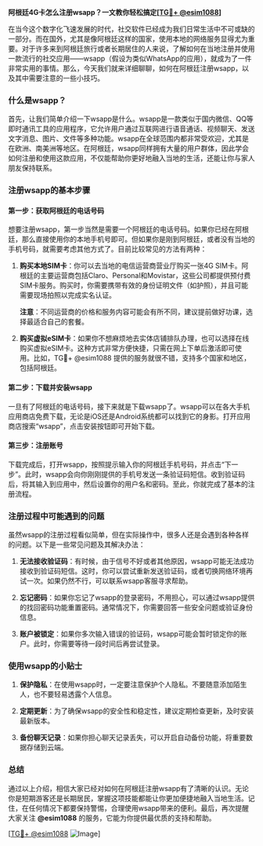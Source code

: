 **阿根廷4G卡怎么注册wsapp？一文教你轻松搞定[[TG💪+ @esim1088](https://t.me/s/esim1088)]**

在当今这个数字化飞速发展的时代，社交软件已经成为我们日常生活中不可或缺的一部分。而在国外，尤其是像阿根廷这样的国家，使用本地的网络服务显得尤为重要。对于许多来到阿根廷旅行或者长期居住的人来说，了解如何在当地注册并使用一款流行的社交应用——wsapp（假设为类似WhatsApp的应用），就成为了一件非常实用的事情。那么，今天我们就来详细聊聊，如何在阿根廷注册wsapp，以及其中需要注意的一些小技巧。

### 什么是wsapp？

首先，让我们简单介绍一下wsapp是什么。wsapp是一款类似于国内微信、QQ等即时通讯工具的应用程序，它允许用户通过互联网进行语音通话、视频聊天、发送文字消息、图片、文件等多种功能。wsapp在全球范围内都非常受欢迎，尤其是在欧洲、南美洲等地区。在阿根廷，wsapp同样拥有大量的用户群体，因此学会如何注册和使用这款应用，不仅能帮助你更好地融入当地的生活，还能让你与家人朋友保持联系。

### 注册wsapp的基本步骤

#### 第一步：获取阿根廷的电话号码
想要注册wsapp，第一步当然是需要一个阿根廷的电话号码。如果你已经在阿根廷，那么直接使用你的本地手机号即可。但如果你是刚到阿根廷，或者没有当地的手机号码，就需要考虑其他方式了。目前比较常见的方法有两种：

1. **购买本地SIM卡**：你可以去当地的电信运营商营业厅购买一张4G SIM卡。阿根廷的主要运营商包括Claro、Personal和Movistar，这些公司都提供预付费SIM卡服务。购买时，你需要携带有效的身份证明文件（如护照），并且可能需要现场拍照以完成实名认证。
   
   **注意**：不同运营商的价格和服务内容可能会有所不同，建议提前做好功课，选择最适合自己的套餐。

2. **购买虚拟eSIM卡**：如果你不想麻烦地去实体店铺排队办理，也可以选择在线购买虚拟eSIM卡。这种方式非常方便快捷，只需在网上下单后激活即可使用。比如，TG💪+ @esim1088 提供的服务就很不错，支持多个国家和地区，包括阿根廷。

#### 第二步：下载并安装wsapp
一旦有了阿根廷的电话号码，接下来就是下载wsapp了。wsapp可以在各大手机应用商店免费下载，无论是iOS还是Android系统都可以找到它的身影。打开应用商店搜索“wsapp”，点击安装按钮即可开始下载。

#### 第三步：注册账号
下载完成后，打开wsapp，按照提示输入你的阿根廷手机号码，并点击“下一步”。此时，wsapp会向你刚刚提供的手机号发送一条验证码短信。收到验证码后，将其输入到应用中，然后设置你的用户名和密码。至此，你就完成了基本的注册流程。

### 注册过程中可能遇到的问题

虽然wsapp的注册过程看似简单，但在实际操作中，很多人还是会遇到各种各样的问题。以下是一些常见问题及其解决办法：

1. **无法接收验证码**：有时候，由于信号不好或者其他原因，wsapp可能无法成功接收到验证码短信。这时，你可以尝试重新发送验证码，或者切换网络环境再试一次。如果仍然不行，可以联系wsapp客服寻求帮助。

2. **忘记密码**：如果你忘记了wsapp的登录密码，不用担心，可以通过wsapp提供的找回密码功能重置密码。通常情况下，你需要回答一些安全问题或验证身份信息。

3. **账户被锁定**：如果你多次输入错误的验证码，wsapp可能会暂时锁定你的账户。此时，你需要等待一段时间后再尝试登录。

### 使用wsapp的小贴士

1. **保护隐私**：在使用wsapp时，一定要注意保护个人隐私。不要随意添加陌生人，也不要轻易透露个人信息。

2. **定期更新**：为了确保wsapp的安全性和稳定性，建议定期检查更新，及时安装最新版本。

3. **备份聊天记录**：如果你担心聊天记录丢失，可以开启自动备份功能，将重要数据存储到云端。

### 总结

通过以上介绍，相信大家已经对如何在阿根廷注册wsapp有了清晰的认识。无论你是短期游客还是长期居民，掌握这项技能都能让你更加便捷地融入当地生活。记住，在任何情况下都要保持警惕，合理使用wsapp带来的便利。最后，再次提醒大家关注 **@esim1088** 的服务，它能为你提供最优质的支持和帮助。

[[TG💪+ @esim1088](https://t.me/s/esim1088) ![Image](https://i.postimg.cc/4NQfJmqS/Snipaste-2025-05-13-00-14-12.png)]